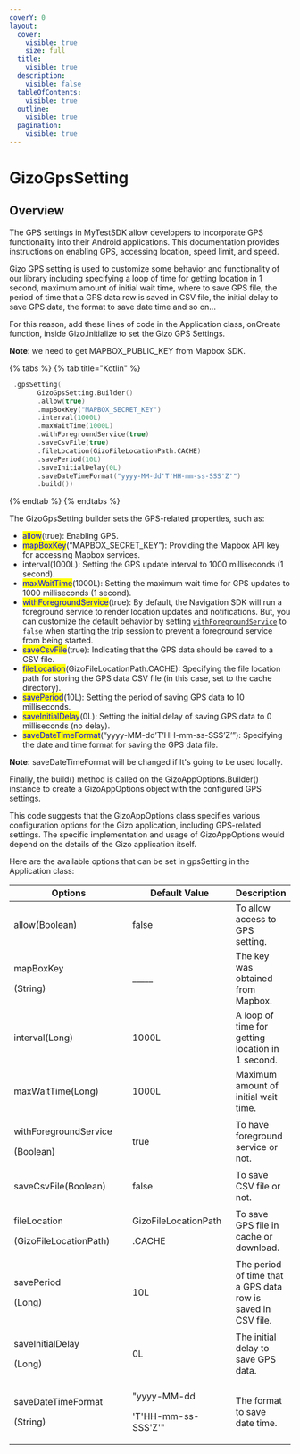```yaml
---
coverY: 0
layout:
  cover:
    visible: true
    size: full
  title:
    visible: true
  description:
    visible: false
  tableOfContents:
    visible: true
  outline:
    visible: true
  pagination:
    visible: true
---
```


# GizoGpsSetting

## Overview

The GPS settings in MyTestSDK allow developers to incorporate GPS functionality into their Android applications. This documentation provides instructions on enabling GPS, accessing location, speed limit, and speed.

Gizo GPS setting is used to customize some behavior and functionality of our library including specifying a loop of time for getting location in 1 second, maximum amount of initial wait time, where to save GPS file, the period of time that a GPS data row is saved in CSV file, the initial delay to save GPS data, the format to save date time and so on...

For this reason, add these lines of code in the Application class, onCreate function, inside Gizo.initialize to set the Gizo GPS Settings.

**Note**: we need to get MAPBOX\_PUBLIC\_KEY from Mapbox SDK.

{% tabs %}
{% tab title="Kotlin" %}
```kts
 .gpsSetting(
       GizoGpsSetting.Builder()
       .allow(true)
       .mapBoxKey("MAPBOX_SECRET_KEY")
       .interval(1000L)
       .maxWaitTime(1000L)
       .withForegroundService(true)
       .saveCsvFile(true)
       .fileLocation(GizoFileLocationPath.CACHE)
       .savePeriod(10L)
       .saveInitialDelay(0L)
       .saveDateTimeFormat("yyyy-MM-dd'T'HH-mm-ss-SSS'Z'")
       .build())
```
{% endtab %}
{% endtabs %}

The GizoGpsSetting builder sets the GPS-related properties, such as:

* <mark style="color:blue;">allow</mark>(true): Enabling GPS.
* <mark style="color:blue;">mapBoxKey</mark>(“MAPBOX\_SECRET\_KEY”): Providing the Mapbox API key for accessing Mapbox services.
* interval(1000L): Setting the GPS update interval to 1000 milliseconds (1 second). &#x20;
* <mark style="color:blue;">maxWaitTime</mark>(1000L): Setting the maximum wait time for GPS updates to 1000 milliseconds (1 second).&#x20;
* &#x20;<mark style="color:blue;">withForegroundService</mark>(true): By default, the Navigation SDK will run a foreground service to render location updates and notifications. But, you can customize the default behavior by setting [`withForegroundService`](https://docs.mapbox.com/android/navigation/guides/ui-components/notifications/#no-system-notifications) to `false` when starting the trip session to prevent a foreground service from being started.
* &#x20;<mark style="color:blue;">saveCsvFile</mark>(true): Indicating that the GPS data should be saved to a CSV file.
* &#x20;<mark style="color:blue;">fileLocation</mark>(GizoFileLocationPath.CACHE): Specifying the file location path for storing the GPS data CSV file (in this case, set to the cache directory).
* <mark style="color:blue;">savePeriod</mark>(10L): Setting the period of saving GPS data to 10 milliseconds.&#x20;
* <mark style="color:blue;">saveInitialDelay</mark>(0L): Setting the initial delay of saving GPS data to 0 milliseconds (no delay).
* <mark style="color:blue;">saveDateTimeFormat</mark>(“yyyy-MM-dd’T’HH-mm-ss-SSS’Z’”): Specifying the date and time format for saving the GPS data file.&#x20;

**Note:** saveDateTimeFormat will be changed if It's going to be used locally.&#x20;



Finally, the build() method is called on the GizoAppOptions.Builder() instance to create a GizoAppOptions object with the configured GPS settings.

This code suggests that the GizoAppOptions class specifies various configuration options for the Gizo application, including GPS-related settings. The specific implementation and usage of GizoAppOptions would depend on the details of the Gizo application itself.



&#x20;Here are the available options that can be set in gpsSetting in the Application class:

<table><thead><tr><th width="253.33333333333331">Options</th><th width="196">Default Value</th><th>Description</th></tr></thead><tbody><tr><td>allow(Boolean)</td><td>false</td><td>To allow access to GPS setting.</td></tr><tr><td><p>mapBoxKey</p><p>(String)</p></td><td>_____</td><td>The key was obtained from Mapbox.</td></tr><tr><td>interval(Long)</td><td>1000L</td><td>A loop of time for getting location in 1 second.</td></tr><tr><td>maxWaitTime(Long)</td><td>1000L</td><td>Maximum amount of initial wait time. </td></tr><tr><td><p>withForegroundService</p><p>(Boolean)</p></td><td>true</td><td>To have foreground service or not.</td></tr><tr><td>saveCsvFile(Boolean)</td><td>false</td><td>To save CSV file or not.</td></tr><tr><td><p>fileLocation</p><p>(GizoFileLocationPath)</p></td><td><p>GizoFileLocationPath</p><p>.CACHE</p></td><td>To save GPS file in cache or download.</td></tr><tr><td><p>savePeriod</p><p>(Long)</p></td><td>10L</td><td>The period of time that a GPS data row is saved in CSV file.</td></tr><tr><td><p>saveInitialDelay</p><p>(Long)</p></td><td>0L</td><td>The initial delay to save GPS data.</td></tr><tr><td><p>saveDateTimeFormat</p><p>(String)</p></td><td><p>"yyyy-MM-dd</p><p>'T'HH-mm-ss-SSS'Z'"</p></td><td>The format to save date time.</td></tr></tbody></table>



&#x20;
